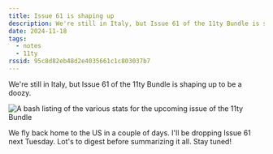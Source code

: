 ```yaml
---
title: Issue 61 is shaping up
description: We're still in Italy, but Issue 61 of the 11ty Bundle is shaping up to be a doozy.
date: 2024-11-18
tags:
  - notes
  - 11ty
rssid: 95c8d82eb48d2e4035661c1c803037b7
---
```


We're still in Italy, but Issue 61 of the 11ty Bundle is shaping up to be a doozy.

![A bash listing of the various stats for the upcoming issue of the 11ty Bundle](/assets/img/issue-61-is-shaping-up.jpg)

We fly back home to the US in a couple of days. I'll be dropping Issue 61 next Tuesday. Lot's to digest before summarizing it all. Stay tuned!
